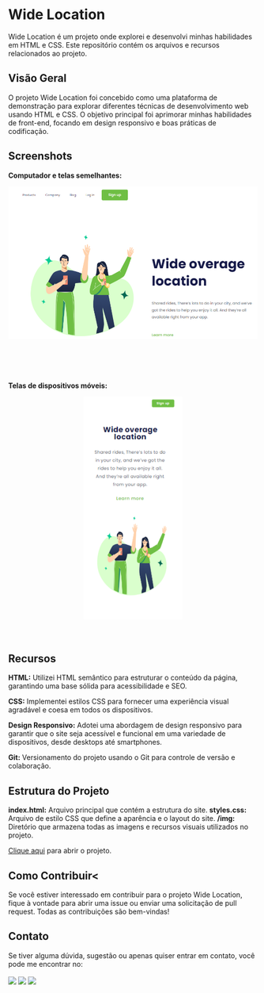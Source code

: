 <h1>Wide Location</h1>

Wide Location é um projeto onde explorei e desenvolvi minhas habilidades em HTML e CSS. Este repositório contém os arquivos e recursos relacionados ao projeto.

<h2>Visão Geral</h2>

O projeto Wide Location foi concebido como uma plataforma de demonstração para explorar diferentes técnicas de desenvolvimento web usando HTML e CSS. O objetivo principal foi aprimorar minhas habilidades de front-end, focando em design responsivo e boas práticas de codificação.


<h2>Screenshots</h2>

**Computador e telas semelhantes:**

<div align="center">
<img width=1000px src="https://raw.githubusercontent.com/UnravelJP/CSS-Wide-Location/main/img/screenshot-2.png">
</div>
<br>
<br>
<br>
<br>

**Telas de dispositivos móveis:**

<div align="center">
<img height=450px src="https://raw.githubusercontent.com/UnravelJP/CSS-Wide-Location/main/img/screenshot-1.png">
</div>
<br>
<br>


<h2>Recursos</h2>

**HTML:** Utilizei HTML semântico para estruturar o conteúdo da página, garantindo uma base sólida para acessibilidade e SEO.

**CSS:** Implementei estilos CSS para fornecer uma experiência visual agradável e coesa em todos os dispositivos.

**Design Responsivo:** Adotei uma abordagem de design responsivo para garantir que o site seja acessível e funcional em uma variedade de dispositivos, desde desktops até smartphones.

**Git:** Versionamento do projeto usando o Git para controle de versão e colaboração.

<h2>Estrutura do Projeto</h2>

**index.html:** Arquivo principal que contém a estrutura do site.
**styles.css:** Arquivo de estilo CSS que define a aparência e o layout do site.
**/img:** Diretório que armazena todas as imagens e recursos visuais utilizados no projeto.

<a href="https://unraveljp.github.io/CSS-Wide-Location/"> Clique aqui</a> para abrir o projeto.


<h2>Como Contribuir<</h2>

Se você estiver interessado em contribuir para o projeto Wide Location, fique à vontade para abrir uma issue ou enviar uma solicitação de pull request. Todas as contribuições são bem-vindas!

<h2>Contato</h2>

Se tiver alguma dúvida, sugestão ou apenas quiser entrar em contato, você pode me encontrar no:
<br>
<br>
<a href="https://github.com/UnravelJP"><img width=35px src="https://cdn.icon-icons.com/icons2/936/PNG/96/github-logo_icon-icons.com_73546.png"></a>
<a href="https://www.linkedin.com/in/engjoaopaulo7/"><img width=35px src="https://cdn.icon-icons.com/icons2/2428/PNG/96/linkedin_black_logo_icon_147114.png"><img/></a>
<a href="https://www.instagram.com/joaopaulu7/"><img width=35px src="https://cdn.icon-icons.com/icons2/2428/PNG/96/instagram_black_logo_icon_147122.png"><img/></a>